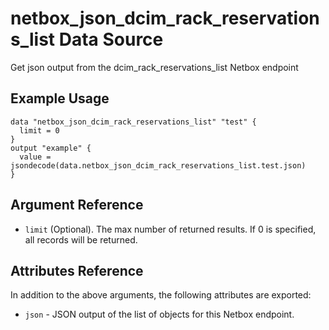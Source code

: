 # netbox\_json\_dcim\_rack\_reservations\_list Data Source

Get json output from the dcim_rack_reservations_list Netbox endpoint

## Example Usage

```hcl
data "netbox_json_dcim_rack_reservations_list" "test" {
  limit = 0
}
output "example" {
  value = jsondecode(data.netbox_json_dcim_rack_reservations_list.test.json)
}
```

## Argument Reference

* ``limit`` (Optional). The max number of returned results. If 0 is specified, all records will be returned.

## Attributes Reference

In addition to the above arguments, the following attributes are exported:
* ``json`` - JSON output of the list of objects for this Netbox endpoint.

